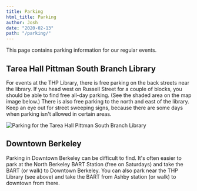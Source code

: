 ```yaml
---
title: Parking
html_title: Parking
author: Josh
date: "2020-02-13"
path: "/parking/"
---
```


This page contains parking information for our regular
events.

<h2 class="title is-2">Tarea Hall Pittman South Branch Library</h2>

For events at the THP Library, there is free parking on the back streets near the library. If you head west on Russell Street for a couple of blocks, you should be able to find free all-day parking. (See the shaded area on the map image below.) There is also free parking to the north and east of the library. Keep an eye out for street sweeping signs, because there are some days when parking isn't allowed in certain areas.

<img src="/images/ashby-parking-map.png" alt="Parking for the Tarea Hall Pittman South Branch Library" />

<h2 class="title is-2">Downtown Berkeley</h2>

Parking in Downtown Berkeley can be difficult to find. It's often easier to park at the North Berkeley BART Station (free on Saturdays) and take the BART (or walk) to Downtown Berkeley. You can also park near the THP Library (see above) and take the BART from Ashby station (or walk) to downtown from there.
